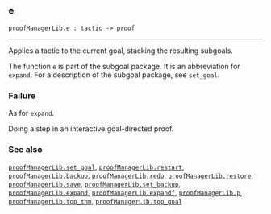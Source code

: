 ## `e`

``` hol4
proofManagerLib.e : tactic -> proof
```

------------------------------------------------------------------------

Applies a tactic to the current goal, stacking the resulting subgoals.

The function `e` is part of the subgoal package. It is an abbreviation
for `expand`. For a description of the subgoal package, see `set_goal`.

### Failure

As for `expand`.

Doing a step in an interactive goal-directed proof.

### See also

[`proofManagerLib.set_goal`](#proofManagerLib.set_goal),
[`proofManagerLib.restart`](#proofManagerLib.restart),
[`proofManagerLib.backup`](#proofManagerLib.backup),
[`proofManagerLib.redo`](#proofManagerLib.redo),
[`proofManagerLib.restore`](#proofManagerLib.restore),
[`proofManagerLib.save`](#proofManagerLib.save),
[`proofManagerLib.set_backup`](#proofManagerLib.set_backup),
[`proofManagerLib.expand`](#proofManagerLib.expand),
[`proofManagerLib.expandf`](#proofManagerLib.expandf),
[`proofManagerLib.p`](#proofManagerLib.p),
[`proofManagerLib.top_thm`](#proofManagerLib.top_thm),
[`proofManagerLib.top_goal`](#proofManagerLib.top_goal)
